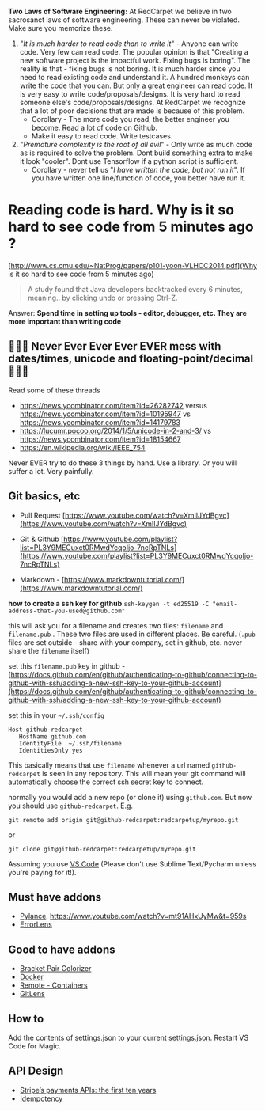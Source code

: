 **Two Laws of Software Engineering:** 
At RedCarpet we believe in two sacrosanct laws of software engineering. These can never be violated. Make sure you memorize these.
1.  "*It is much harder to read code than to write it*" - Anyone can write code. Very few can read code. The popular opinion is that "Creating a new software project is the impactful work. Fixing bugs is boring". The reality is that - fixing bugs is not boring. It is much harder since you need to read existing code and understand it. A hundred monkeys can write the code that you can. But only a great engineer can read code. It is very easy to write code/proposals/designs. It is very hard to read someone else's code/proposals/designs. At RedCarpet we recognize that a lot of poor decisions that are made is because of this problem.
    - Corollary - The more code you read, the better engineer you become. Read a lot of code on Github.
    -  Make it easy to read code. Write testcases.
2.  "*Premature complexity is the root of all evil*" - Only write as much code as is required to solve the problem. Dont build something extra to make it look "cooler". Dont use Tensorflow if a python script is sufficient.
    -  Corollary - never tell us "*I have written the code, but not run it*". If you have written one line/function of code, you better have run it.

# Reading code is hard. Why is it so hard to see code from 5 minutes ago ?
[http://www.cs.cmu.edu/~NatProg/papers/p101-yoon-VLHCC2014.pdf](Why is it so hard to see code from 5 minutes ago)
>A study found that Java developers backtracked every 6 minutes, meaning.. by clicking undo or pressing Ctrl-Z.

Answer: **Spend time in setting up tools - editor, debugger, etc. They are more important than writing code**


## 🐉🐉🐉 Never Ever Ever Ever EVER mess with dates/times, unicode and floating-point/decimal 🐉🐉🐉

Read some of these threads
- https://news.ycombinator.com/item?id=26282742 versus https://news.ycombinator.com/item?id=10195947 vs https://news.ycombinator.com/item?id=14179783
- https://lucumr.pocoo.org/2014/1/5/unicode-in-2-and-3/ vs https://news.ycombinator.com/item?id=18154667
- https://en.wikipedia.org/wiki/IEEE_754

Never EVER try to do these 3 things by hand. Use a library. Or you will suffer a lot. Very painfully.


## Git basics, etc 

- Pull Request [https://www.youtube.com/watch?v=XmIlJYdBgvc](https://www.youtube.com/watch?v=XmIlJYdBgvc)

- Git & Github [https://www.youtube.com/playlist?list=PL3Y9MECuxct0RMwdYcqoIjo-7ncRpTNLs](https://www.youtube.com/playlist?list=PL3Y9MECuxct0RMwdYcqoIjo-7ncRpTNLs)
-  Markdown - [https://www.markdowntutorial.com/](https://www.markdowntutorial.com/)

**how to create a ssh key for github**
`ssh-keygen -t ed25519 -C "email-address-that-you-used@github.com"`

this will ask you for a filename and creates two files: `filename` and `filename.pub` . These two files are used in different places. Be careful. (`.pub` files are set outside - share with your company, set in github, etc. never share the `filename` itself)

set this `filename.pub` key in github - [https://docs.github.com/en/github/authenticating-to-github/connecting-to-github-with-ssh/adding-a-new-ssh-key-to-your-github-account](https://docs.github.com/en/github/authenticating-to-github/connecting-to-github-with-ssh/adding-a-new-ssh-key-to-your-github-account)

set this in your `~/.ssh/config`

```
Host github-redcarpet
   HostName github.com
   IdentityFile  ~/.ssh/filename
   IdentitiesOnly yes
```
This basically means that use `filename` whenever a url named `github-redcarpet` is seen in any repository. This will mean your git command will automatically choose the correct ssh secret key to connect.

normally you would add a new repo (or clone it) using `github.com`. But now you should use `github-redcarpet`. E.g.

`git remote add origin git@github-redcarpet:redcarpetup/myrepo.git`

or

`git clone git@github-redcarpet:redcarpetup/myrepo.git`



Assuming you use [VS Code](https://code.visualstudio.com/) (Please don't use Sublime Text/Pycharm unless you're paying for it!).

## Must have addons

* [Pylance](https://marketplace.visualstudio.com/items?itemName=ms-python.vscode-pylance). https://www.youtube.com/watch?v=mt91AHxUyMw&t=959s
* [ErrorLens](https://marketplace.visualstudio.com/items?itemName=usernamehw.errorlens)

## Good to have addons

* [Bracket Pair Colorizer](https://marketplace.visualstudio.com/items?itemName=CoenraadS.bracket-pair-colorizer)
* [Docker](https://marketplace.visualstudio.com/items?itemName=ms-azuretools.vscode-docker)
* [Remote - Containers](https://marketplace.visualstudio.com/items?itemName=ms-vscode-remote.remote-containers)
* [GitLens](https://marketplace.visualstudio.com/items?itemName=eamodio.gitlens)

## How to

Add the contents of settings.json to your current [settings.json](https://code.visualstudio.com/docs/getstarted/settings#_settings-file-locations). Restart VS Code for Magic.

## API Design
* [Stripe’s payments APIs: the first ten years](https://stripe.com/blog/payment-api-design)
* [Idempotency](https://www.moderntreasury.com/journal/why-idempotency-matters-in-payments)
